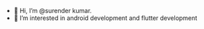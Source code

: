 - 👋 Hi, I’m @surender kumar.
- 👀 I’m interested in android development and flutter development
<!---
s-suri/s-suri is a ✨ special ✨ repository because its `README.md` (this file) appears on your GitHub profile.
You can click the Preview link to take a look at your changes.
--->
